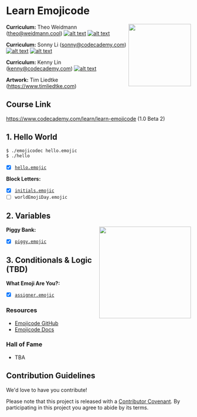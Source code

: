 # Learn Emojicode

<a href="https://www.codecademy.com" target="_blank"><img src="https://github.com/Codecademy/learn-cpp/blob/master/logo.png" align="right" width=170;></a>

<!-- [![](https://img.shields.io/badge/language-English-blue.svg)](./README.md) -->

**Curriculum:** Theo Weidmann (theo@weidmann.cool) [![alt text][1]][1.1] [![alt text][2]][2.1]

**Curriculum:** Sonny Li (sonny@codecademy.com) [![alt text][1]][1.2] [![alt text][2]][2.2]

<!-- links to social media icons -->

[1]: http://i.imgur.com/wWzX9uB.png (twitter icon without padding)
[2]: http://i.imgur.com/9I6NRUm.png (github icon without padding)

<!-- links to social media accounts -->

[1.1]: https://www.twitter.com/thbwd
[1.2]: https://www.twitter.com/sonnynomnom
[1.4]: https://www.twitter.com/joshuakgoldberg

[2.1]: https://www.github.com/thbwd
[2.2]: https://www.github.com/sonnynomnom
[2.3]: https://github.com/LinKCoding
[2.4]: https://www.github.com/joshuakgoldberg
    
**Curriculum:** Kenny Lin (kenny@codecademy.com) [![alt text][2]][2.3]

**Artwork:** Tim Liedtke (https://www.timliedtke.com)

## Course Link ##

https://www.codecademy.com/learn/learn-emojicode (1.0 Beta 2)

## 1. Hello World ##

```bash
$ ./emojicodec hello.emojic
$ ./hello
```

- [x] [`hello.emojic`](https://github.com/Codecademy/learn-emojicode/blob/master/1-hello-world/hello.emojic)  

**Block Letters:**

- [x] [`initials.emojic`](https://github.com/Codecademy/learn-emojicode/blob/master/1-hello-world/block-letters/initials.emojic)
- [ ] `worldEmojiDay.emojic`

## 2. Variables ##

**Piggy Bank:**
<img src="https://github.com/Codecademy/learn-cpp/blob/master/2-variables/piggy-bank/piggy-bank.gif" align="right" width=250;>

- [x] [`piggy.emojic`](2-variables/piggy-bank/piggy.emojic)

## 3. Conditionals & Logic (TBD) ##

**What Emoji Are You?:**
- [x] [`assigner.emojic`](3-conditionals/assigner/assigner.emojic)

### Resources ###

* [Emojicode GitHub](https://github.com/emojicode)
* [Emojicode Docs](https://www.emojicode.org/docs/)

### Hall of Fame ###

* TBA

## Contribution Guidelines

We'd love to have you contribute! 

Please note that this project is released with a [Contributor Covenant](https://www.contributor-covenant.org).
By participating in this project you agree to abide by its terms.

